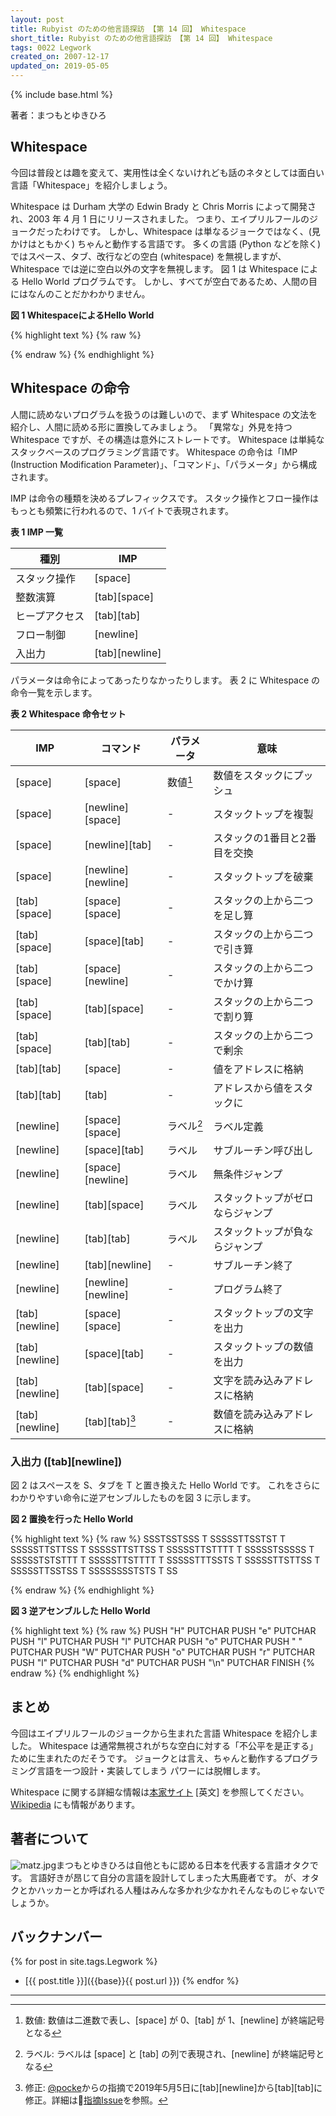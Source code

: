 ```yaml
---
layout: post
title: Rubyist のための他言語探訪 【第 14 回】 Whitespace
short_title: Rubyist のための他言語探訪 【第 14 回】 Whitespace
tags: 0022 Legwork
created_on: 2007-12-17
updated_on: 2019-05-05
---
```

{% include base.html %}


著者：まつもとゆきひろ

## Whitespace

今回は普段とは趣を変えて、実用性は全くないけれども話のネタとしては面白い言語「Whitespace」を紹介しましょう。

Whitespace は Durham 大学の Edwin Brady と Chris Morris によって開発され、2003 年 4 月 1 日にリリースされました。
つまり、エイプリルフールのジョークだったわけです。
しかし、Whitespace は単なるジョークではなく、(見かけはともかく) ちゃんと動作する言語です。
多くの言語 (Python などを除く) ではスペース、タブ、改行などの空白 (whitespace) を無視しますが、Whitespace では逆に空白以外の文字を無視します。
図 1 は Whitespace による Hello World プログラムです。
しかし、すべてが空白であるため、人間の目にはなんのことだかわかりません。

__図 1 WhitespaceによるHello World__

{% highlight text %}
{% raw %}
   	  	   
	
     		  	 	
	
     		 		  
	
     		 		  
	
     		 				
	
     	     
	
     	 	 			
	
     		 				
	
     			  	 
	
     		 		  
	
     		  	  
	
        	 	 
	
  

{% endraw %}
{% endhighlight %}


## Whitespace の命令

人間に読めないプログラムを扱うのは難しいので、まず Whitespace の文法を紹介し、人間に読める形に置換してみましょう。
「異常な」外見を持つ Whitespace ですが、その構造は意外にストレートです。
Whitespace は単純なスタックベースのプログラミング言語です。
Whitespace の命令は「IMP (Instruction Modification Parameter)」、「コマンド」、「パラメータ」から構成されます。

IMP は命令の種類を決めるプレフィックスです。
スタック操作とフロー操作はもっとも頻繁に行われるので、1 バイトで表現されます。

__表 1 IMP 一覧__

| 種別| IMP|
|---|---|
| スタック操作| [space]|
| 整数演算| [tab][space]|
| ヒープアクセス| [tab][tab]|
| フロー制御| [newline]|
| 入出力| [tab][newline]|


パラメータは命令によってあったりなかったりします。
表 2 に Whitespace の命令一覧を示します。

__表 2 Whitespace 命令セット__

| IMP| コマンド| パラメータ| 意味|
|---|---|---|---|
| [space] | [space] | 数値[^1]| 数値をスタックにプッシュ|
| [space]| [newline][space]| -| スタックトップを複製|
| [space]| [newline][tab]| -| スタックの1番目と2番目を交換|
| [space]| [newline][newline]| -| スタックトップを破棄|
| [tab][space]| [space][space]| -| スタックの上から二つを足し算|
| [tab][space]| [space][tab]| -| スタックの上から二つで引き算|
| [tab][space]| [space][newline]| -| スタックの上から二つでかけ算|
| [tab][space]| [tab][space]| -| スタックの上から二つで割り算|
| [tab][space]| [tab][tab]| -| スタックの上から二つで剰余|
| [tab][tab]| [space]| -| 値をアドレスに格納|
| [tab][tab]| [tab]| -| アドレスから値をスタックに|
| [newline]| [space][space]| ラベル[^2]| ラベル定義|
| [newline]| [space][tab]| ラベル| サブルーチン呼び出し|
| [newline]| [space][newline]| ラベル| 無条件ジャンプ|
| [newline]| [tab][space]| ラベル| スタックトップがゼロならジャンプ|
| [newline]| [tab][tab]| ラベル| スタックトップが負ならジャンプ|
| [newline]| [tab][newline]| -| サブルーチン終了|
| [newline]| [newline][newline]| -| プログラム終了|
| [tab][newline]| [space][space]| -| スタックトップの文字を出力|
| [tab][newline]| [space][tab]| -| スタックトップの数値を出力|
| [tab][newline]| [tab][space]| -| 文字を読み込みアドレスに格納|
| [tab][newline]| [tab][tab][^3]| -| 数値を読み込みアドレスに格納|


### 入出力 ([tab][newline])

図 2 はスペースを S、タブを T と置き換えた Hello World です。
これをさらにわかりやすい命令に逆アセンブルしたものを図 3 に示します。

__図 2 置換を行った Hello World__

{% highlight text %}
{% raw %}
SSSTSSTSSS
T
SSSSSTTSSTST
T
SSSSSTTSTTSS
T
SSSSSTTSTTSS
T
SSSSSTTSTTTT
T
SSSSSTSSSSS
T
SSSSSTSTSTTT
T
SSSSSTTSTTTT
T
SSSSSTTTSSTS
T
SSSSSTTSTTSS
T
SSSSSTTSSTSS
T
SSSSSSSSTSTS
T
SS

{% endraw %}
{% endhighlight %}


__図 3 逆アセンブルした Hello World__

{% highlight text %}
{% raw %}
PUSH "H"
PUTCHAR
PUSH "e"
PUTCHAR
PUSH "l"
PUTCHAR
PUSH "l"
PUTCHAR
PUSH "o"
PUTCHAR
PUSH " "
PUTCHAR
PUSH "W"
PUTCHAR
PUSH "o"
PUTCHAR
PUSH "r"
PUTCHAR
PUSH "l"
PUTCHAR
PUSH "d"
PUTCHAR
PUSH "\n"
PUTCHAR
FINISH
{% endraw %}
{% endhighlight %}


## まとめ

今回はエイプリルフールのジョークから生まれた言語 Whitespace を紹介しました。
Whitespace は通常無視されがちな空白に対する「不公平を是正する」ために生まれたのだそうです。
ジョークとは言え、ちゃんと動作するプログラミング言語を一つ設計・実装してしまう
パワーには脱帽します。

Whitespace に関する詳細な情報は[本家サイト](http://compsoc.dur.ac.uk/whitespace/) [英文] を参照してください。
[Wikipedia](http://ja.wikipedia.org/wiki/Whitespace) にも情報があります。

## 著者について

![matz.jpg]({{base}}{{site.baseurl}}/images/0022-Legwork/matz.jpg)まつもとゆきひろは自他ともに認める日本を代表する言語オタクです。
言語好きが昂じて自分の言語を設計してしまった大馬鹿者です。
が、オタクとかハッカーとか呼ばれる人種はみんな多かれ少なかれそんなものじゃないでしょうか。

## バックナンバー


{% for post in site.tags.Legwork %}
  - [{{ post.title }}]({{base}}{{ post.url }})
{% endfor %}

----

[^1]: 数値: 数値は二進数で表し、[space] が 0、[tab] が 1、[newline] が終端記号となる
[^2]: ラベル: ラベルは [space] と [tab] の列で表現され、[newline] が終端記号となる
[^3]: 修正: [@pocke](https://github.com/pocke)からの指摘で2019年5月5日に[tab][newline]から[tab][tab]に修正。詳細は[指摘Issue](https://github.com/rubima/rubima-support/issues/24)を参照。
